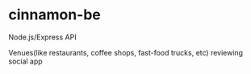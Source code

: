 # cinnamon-be
Node.js/Express API

Venues(like restaurants, coffee shops, fast-food trucks, etc) reviewing social app
